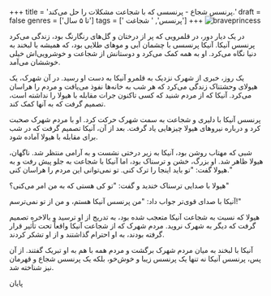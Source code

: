 +++
title = 'پرنسس شجاع - پرنسسی که با شجاعت مشکلات را حل می‌کند.'
draft = false
genres = ['تا ۵ سال']
tags = [' پرنسس', ' شجاغت']
+++
![braveprincess](/85.bravePrincess.jpg)

در یک دیار دور، در قلمرویی که پر از درختان و گل‌های رنگارنگ بود، زندگی می‌کرد پرنسس آنیکا. آنیکا پرنسسی با چشمان آبی و موهای طلایی بود، که همیشه با لبخند به دنیا نگاه می‌کرد. او به همه کمک می‌کرد و دوستانش از شجاعت و خوشرویی‌اش خیلی خوششان می‌آمد.

یک روز، خبری از شهرک نزدیک به قلمرو آنیکا به دست او رسید. در آن شهرک، یک هیولای وحشتناک زندگی می‌کرد که هر شب به خانه‌ها نفوذ می‌یافت و مردم را هراسان می‌کرد. آنیکا که از مردم شنید که کسی تاکنون جرات مقابله با هیولا را نداشته است، تصمیم گرفت که به آنها کمک کند.

پرنسس آنیکا با دلیری و شجاعت به سمت شهرک حرکت کرد. او با مردم شهرک صحبت کرد و درباره نیروهای هیولا چیزهایی یاد گرفت. بعد از آن، آنیکا تصمیم گرفت که در شب برای مقابله با هیولا آماده شود.

شبی که مهتاب روشن بود، آنیکا به زیر درختی نشست و به آرامی منتظر شد. ناگهان، هیولا ظاهر شد. او بزرگ، خشن و ترسناک بود، اما آنیکا با شجاعت به جلو پیش رفت و به هیولا گفت: "تو باید اینجا را ترک کنی. تو نمی‌توانی این مردم را هراسان کنی."

هیولا با صدایی ترسناک خندید و گفت: "تو کی هستی که به من امر می‌کنی؟"

آنیکا با صدای قوی‌تر جواب داد: "من پرنسس آنیکا هستم، و من از تو نمی‌ترسم!"

هیولا که نسبت به شجاعت آنیکا متعجب شده بود، به تدریج از او ترسید و بالاخره تصمیم گرفت که دیگر به شهرک نروید. مردم شهرک که از شجاعت آنیکا واقعاً تحت تأثیر قرار گرفته بودند، به او احترام گذاشتند و از او تشکر کردند.

آنیکا با لبخند به میان مردم شهرک برگشت و مردم همه با هم به او تبریک گفتند. از آن پس، پرنسس آنیکا نه تنها یک پرنسس زیبا و خوش‌خو، بلکه یک پرنسس شجاع و قهرمان نیز شناخته شد.

پایان